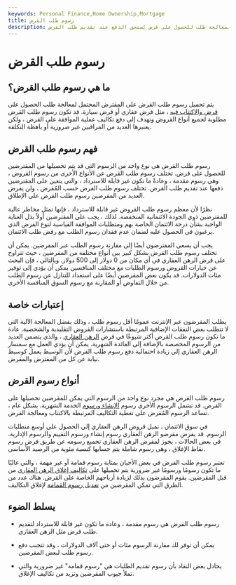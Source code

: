 ```yaml
---
keywords: Personal Finance,Home Ownership,Mortgage
title: رسوم طلب القرض
description: رسوم طلب القرض هي رسم مقدمًا يُفرض على المقترض المحتمل لمعالجة طلب للحصول على قرض يُستحق الدفع عند تقديم طلب القرض.
---
```


# رسوم طلب القرض
## ما هي رسوم طلب القرض؟

يتم تحميل رسوم طلب القرض على المقترض المحتمل لمعالجة طلب الحصول على [قرض والاكتتاب فيه](/loan) ، مثل قرض عقاري أو قرض سيارة. قد تكون رسوم طلب القرض مطلوبة لجميع أنواع القروض وتهدف إلى دفع تكاليف عملية الموافقة على القرض ، ولكن يعتبرها العديد من المراقبين غير ضرورية أو باهظة التكلفة.

## فهم رسوم طلب القرض

رسوم طلب القرض هي نوع واحد من الرسوم التي قد يتم تحصيلها من المقترضين للحصول على قرض. تختلف رسوم طلب القرض عن الأنواع الأخرى من رسوم القروض ، وهي رسوم مقدمة ، وعادةً ما تكون غير قابلة للاسترداد ، والتي يتعين على المقترضين دفعها عند تقديم طلب القرض. تختلف رسوم طلب القرض حسب المُقرض ، ولن يفرض العديد من المقرضين رسوم طلب القرض على الإطلاق.

نظرًا لأن معظم رسوم طلب القروض غير قابلة للاسترداد ، فإنها تمثل مخاطر عالية للمقترضين ذوي الجودة الائتمانية المنخفضة. لذلك ، يجب على المقترضين أولاً بذل العناية الواجبة بشأن درجة الائتمان الخاصة بهم ومتطلبات الموافقة القياسية لنوع القرض الذي يرغبون في الحصول عليه لضمان عدم فقدان رسوم الطلب مع رفض طلب الائتمان.

يجب أن يسعى المقترضون أيضًا إلى مقارنة رسوم الطلب عبر المقرضين. يمكن أن تختلف رسوم طلب القرض بشكل كبير بين أنواع مختلفة من المقرضين ، حيث تتراوح على قرض الرهن العقاري في أي مكان من 0 دولار إلى 500 دولار. وبالتالي ، فإن البحث عن خيارات القروض ورسوم الطلبات مع مختلف المنافسين يمكن أن يؤدي إلى توفير مئات الدولارات. قد يكون بعض المقرضين أيضًا على استعداد للتنازل عن رسوم الطلب من خلال التفاوض أو المقارنة مع رسوم السوق المنافسة الأخرى.

## إعتبارات خاصة

يطلب المقرضون عبر الإنترنت عمومًا أقل رسوم طلب ، وذلك بفضل المعالجة الآلية التي لا تتطلب بعض النفقات الإضافية المرتبطة باستشارات القروض التقليدية والشخصية. عادة ما تكون رسوم طلب القرض أكثر شيوعًا في قرض [الرهن العقاري](/mortgage) ، والذي يتضمن العديد من الرسوم المخصصة بالإضافة إلى الفائدة الشهرية. يمكن أن يؤدي العمل مع سمسار الرهن العقاري إلى زيادة احتمالية دفع رسوم طلب القرض لأن الوسيط يعمل كوسيط نيابة عن كل من المقترض والمقرض.

## أنواع رسوم القرض

رسوم طلب القرض هي مجرد نوع واحد من الرسوم التي يمكن للمقرضين تحصيلها على القرض. قد تشمل الرسوم الأخرى رسوم [الإنشاء ورسوم](/origination-fee) الخدمة الشهرية. بشكل عام ، تساعد الرسوم المُقرض على تغطية التكاليف المرتبطة بالاكتتاب ومعالجة القرض.

في سوق الائتمان ، تميل قروض الرهن العقاري إلى الحصول على أوسع متطلبات الرسوم. قد يفرض مقرضو الرهن العقاري رسوم إنشاء ورسوم التقييم والرسوم الإدارية. في بعض الحالات ، يجوز لمقرض الرهن العقاري تجميع رسومه عن طريق فرض رسوم نقاط الإغلاق ، وهي رسوم شاملة يتم حسابها كنسبة مئوية من الرصيد الأساسي.

تعتبر رسوم طلب القرض في بعض الأحيان بمثابة رسوم قمامة أو غير مهمة ، والتي غالبًا ما تكون رسومًا ورسومًا غير ضرورية يتم تحميلها على [تكاليف إغلاق الرهن العقاري](/closingcosts) من قبل المقرضين. يقوم المقرضون بذلك لزيادة أرباحهم الخاصة على القرض. هناك عدد من الطرق التي تمكن المقرضين من [تعديل رسوم القمامة](/junk_fees) لإغلاق التكاليف.

## يسلط الضوء

- رسوم طلب القرض هي رسوم مقدمة ، وعادة ما تكون غير قابلة للاسترداد لتقديم طلب قرض مثل الرهن العقاري.

- يمكن أن توفر لك مقارنة الرسوم مئات أو حتى آلاف الدولارات ، وقد تتجنب دفع رسوم طلب لبعض المقرضين.

- يجادل بعض النقاد بأن رسوم تقديم الطلبات هي "رسوم قمامة" غير ضرورية والتي تملأ جيوب المقرضين وتزيد من تكاليف الإغلاق.


